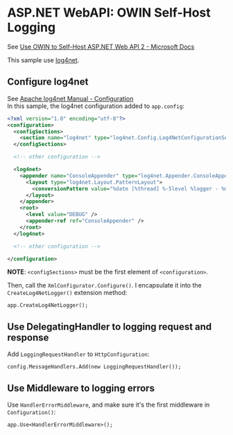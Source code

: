 # ASP.NET WebAPI: OWIN Self-Host Logging

See [Use OWIN to Self-Host ASP.NET Web API 2 - Microsoft Docs](https://docs.microsoft.com/en-us/aspnet/web-api/overview/hosting-aspnet-web-api/use-owin-to-self-host-web-api)

This sample use [log4net](https://logging.apache.org/log4net/).

## Configure log4net
See [Apache log4net Manual - Configuration](https://logging.apache.org/log4net/release/manual/configuration.html)  
In this sample, the log4net configuration added to `app.config`:

```xml
<?xml version="1.0" encoding="utf-8"?>
<configuration>
  <configSections>
    <section name="log4net" type="log4net.Config.Log4NetConfigurationSectionHandler, log4net" />
  </configSections>

  <!-- other configuration -->

  <log4net>
    <appender name="ConsoleAppender" type="log4net.Appender.ConsoleAppender" >
      <layout type="log4net.Layout.PatternLayout">
        <conversionPattern value="%date [%thread] %-5level %logger - %message%newline" />
      </layout>
    </appender>
    <root>
      <level value="DEBUG" />
      <appender-ref ref="ConsoleAppender" />
    </root>
  </log4net>

  <!-- other configuration -->

</configuration>
```
**NOTE**: `<configSections>` must be the first element of `<configuration>`.  

Then, call the `XmlConfigurator.Configure()`. I encapsulate it into the `CreateLog4NetLogger()` extension method:

```CSharp
app.CreateLog4NetLogger();
```

## Use DelegatingHandler to logging request and response
Add `LoggingRequestHandler` to `HttpConfiguration`:

```CSharp
config.MessageHandlers.Add(new LoggingRequestHandler());
```

## Use Middleware to logging errors
Use `HandlerErrorMiddleware`, and make sure it's the first middleware in `Configuration()`:

```CSharp
app.Use<HandlerErrorMiddleware>();
```